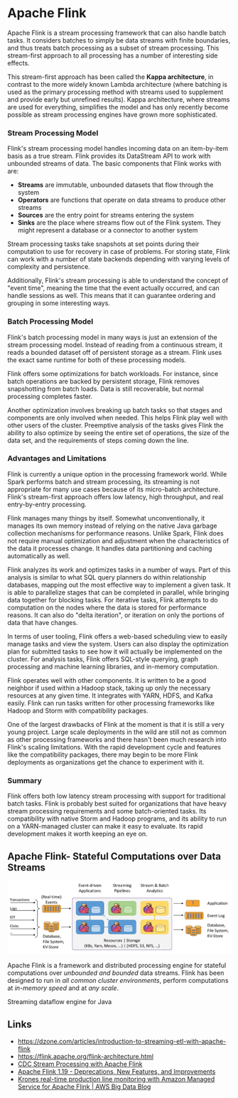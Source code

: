 # Apache Flink

Apache Flink is a stream processing framework that can also handle batch tasks. It considers batches to simply be data streams with finite boundaries, and thus treats batch processing as a subset of stream processing. This stream-first approach to all processing has a number of interesting side effects.

This stream-first approach has been called the **Kappa architecture**, in contrast to the more widely known Lambda architecture (where batching is used as the primary processing method with streams used to supplement and provide early but unrefined results). Kappa architecture, where streams are used for everything, simplifies the model and has only recently become possible as stream processing engines have grown more sophisticated.

### Stream Processing Model

Flink's stream processing model handles incoming data on an item-by-item basis as a true stream. Flink provides its DataStream API to work with unbounded streams of data. The basic components that Flink works with are:

- **Streams** are immutable, unbounded datasets that flow through the system
- **Operators** are functions that operate on data streams to produce other streams
- **Sources** are the entry point for streams entering the system
- **Sinks** are the place where streams flow out of the Flink system. They might represent a database or a connector to another system

Stream processing tasks take snapshots at set points during their computation to use for recovery in case of problems. For storing state, Flink can work with a number of state backends depending with varying levels of complexity and persistence.

Additionally, Flink's stream processing is able to understand the concept of "event time", meaning the time that the event actually occurred, and can handle sessions as well. This means that it can guarantee ordering and grouping in some interesting ways.

### Batch Processing Model

Flink's batch processing model in many ways is just an extension of the stream processing model. Instead of reading from a continuous stream, it reads a bounded dataset off of persistent storage as a stream. Flink uses the exact same runtime for both of these processing models.

Flink offers some optimizations for batch workloads. For instance, since batch operations are backed by persistent storage, Flink removes snapshotting from batch loads. Data is still recoverable, but normal processing completes faster.

Another optimization involves breaking up batch tasks so that stages and components are only involved when needed. This helps Flink play well with other users of the cluster. Preemptive analysis of the tasks gives Flink the ability to also optimize by seeing the entire set of operations, the size of the data set, and the requirements of steps coming down the line.

### Advantages and Limitations

Flink is currently a unique option in the processing framework world. While Spark performs batch and stream processing, its streaming is not appropriate for many use cases because of its micro-batch architecture. Flink's stream-first approach offers low latency, high throughput, and real entry-by-entry processing.

Flink manages many things by itself. Somewhat unconventionally, it manages its own memory instead of relying on the native Java garbage collection mechanisms for performance reasons. Unlike Spark, Flink does not require manual optimization and adjustment when the characteristics of the data it processes change. It handles data partitioning and caching automatically as well.

Flink analyzes its work and optimizes tasks in a number of ways. Part of this analysis is similar to what SQL query planners do within relationship databases, mapping out the most effective way to implement a given task. It is able to parallelize stages that can be completed in parallel, while bringing data together for blocking tasks. For iterative tasks, Flink attempts to do computation on the nodes where the data is stored for performance reasons. It can also do "delta iteration", or iteration on only the portions of data that have changes.

In terms of user tooling, Flink offers a web-based scheduling view to easily manage tasks and view the system. Users can also display the optimization plan for submitted tasks to see how it will actually be implemented on the cluster. For analysis tasks, Flink offers SQL-style querying, graph processing and machine learning libraries, and in-memory computation.

Flink operates well with other components. It is written to be a good neighbor if used within a Hadoop stack, taking up only the necessary resources at any given time. It integrates with YARN, HDFS, and Kafka easily. Flink can run tasks written for other processing frameworks like Hadoop and Storm with compatibility packages.

One of the largest drawbacks of Flink at the moment is that it is still a very young project. Large scale deployments in the wild are still not as common as other processing frameworks and there hasn't been much research into Flink's scaling limitations. With the rapid development cycle and features like the compatibility packages, there may begin to be more Flink deployments as organizations get the chance to experiment with it.

### Summary

Flink offers both low latency stream processing with support for traditional batch tasks. Flink is probably best suited for organizations that have heavy stream processing requirements and some batch-oriented tasks. Its compatibility with native Storm and Hadoop programs, and its ability to run on a YARN-managed cluster can make it easy to evaluate. Its rapid development makes it worth keeping an eye on.

## Apache Flink- Stateful Computations over Data Streams

![image](../../media/Technologies-Apache-Others-image1.jpg)

Apache Flink is a framework and distributed processing engine for stateful computations over *unbounded and bounded* data streams. Flink has been designed to run in *all common cluster environments*, perform computations at *in-memory speed* and at *any scale*.

Streaming dataflow engine for Java

## Links

- https://dzone.com/articles/introduction-to-streaming-etl-with-apache-flink
- https://flink.apache.org/flink-architecture.html
- [CDC Stream Processing with Apache Flink](https://youtu.be/K2ibvfmFh8Y?si=_K1jRSc0ez7Ntw9y)
- [Apache Flink 1.19 - Deprecations, New Features, and Improvements](https://youtu.be/362g8odTRYk)
- [Krones real-time production line monitoring with Amazon Managed Service for Apache Flink | AWS Big Data Blog](https://aws.amazon.com/blogs/big-data/krones-real-time-production-line-monitoring-with-amazon-managed-service-for-apache-flink/)
